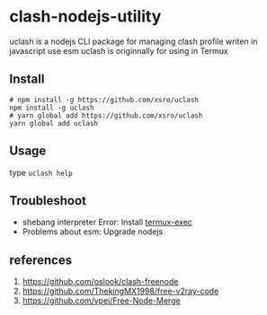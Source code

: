 # clash-nodejs-utility

uclash is a nodejs CLI package for managing clash profile writen in javascript use esm
uclash is originnally for using in Termux 

## Install

```shell
# npm install -g https://github.com/xsro/uclash
npm install -g uclash
# yarn global add https://github.com/xsro/uclash
yarn global add uclash
```

## Usage

type `uclash help`

## Troubleshoot

- shebang interpreter Error: Install [termux-exec](https://github.com/termux/termux-exec)
- Problems about esm: Upgrade nodejs

## references

1. https://github.com/oslook/clash-freenode
2. https://github.com/ThekingMX1998/free-v2ray-code
3. https://github.com/vpei/Free-Node-Merge